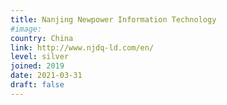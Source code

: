 ```yaml
---
title: Nanjing Newpower Information Technology
#image:
country: China
link: http://www.njdq-ld.com/en/
level: silver
joined: 2019
date: 2021-03-31
draft: false
---
```

